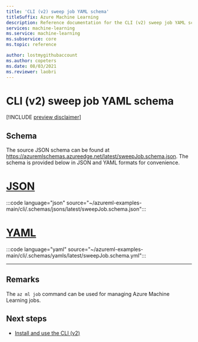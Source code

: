 ```yaml
---
title: 'CLI (v2) sweep job YAML schema'
titleSuffix: Azure Machine Learning
description: Reference documentation for the CLI (v2) sweep job YAML schema.
services: machine-learning
ms.service: machine-learning
ms.subservice: core
ms.topic: reference

author: lostmygithubaccount
ms.author: copeters
ms.date: 08/03/2021
ms.reviewer: laobri
---
```


# CLI (v2) sweep job YAML schema

[!INCLUDE [preview disclaimer](../../includes/machine-learning-preview-generic-disclaimer.md)]

## Schema

The source JSON schema can be found at https://azuremlschemas.azureedge.net/latest/sweepJob.schema.json. The schema is provided below in JSON and YAML formats for convenience.

# [JSON](#tab/json)

:::code language="json" source="~/azureml-examples-main/cli/.schemas/jsons/latest/sweepJob.schema.json":::

# [YAML](#tab/yaml)

:::code language="yaml" source="~/azureml-examples-main/cli/.schemas/yamls/latest/sweepJob.schema.yml":::

---

## Remarks

The `az ml job` command can be used for managing Azure Machine Learning jobs.

## Next steps

- [Install and use the CLI (v2)](how-to-configure-cli.md)
